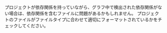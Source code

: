 プロジェクトが依存関係を持っていながら、グラフ中で検出された依存関係がない場合は、依存関係を含むファイルに問題があるかもしれません。 プロジェクトのファイルがファイルタイプに合わせて適切にフォーマットされているかをチェックしてください。

